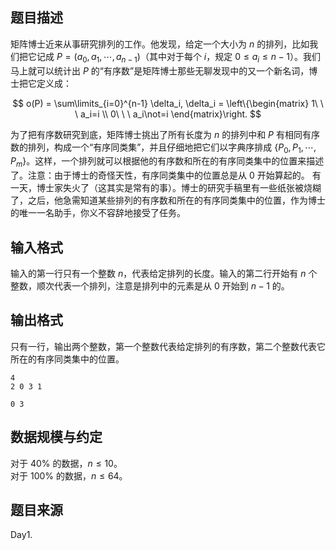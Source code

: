 ## 题目描述

矩阵博士近来从事研究排列的工作。他发现，给定一个大小为 $n$ 的排列，比如我们把它记成 $P=(a_0,a_1,\cdots,a_{n-1})$（其中对于每个 $i$，规定 $0 \le a_i \le n-1$）。我们马上就可以统计出 $P$ 的“有序数”是矩阵博士那些无聊发现中的又一个新名词，博士把它定义成：

$$
o(P) = \sum\limits_{i=0}^{n-1} \delta_i,
\delta_i = \left\{\begin{matrix}
1\ \ \ a_i=i \\
0\ \ \ a_i\not=i
\end{matrix}\right.
$$

为了把有序数研究到底，矩阵博士挑出了所有长度为 $n$ 的排列中和 $P$ 有相同有序数的排列，构成一个“有序同类集”，并且仔细地把它们以字典序排成 $\{P_0,P_1,\cdots,P_m\}$。这样，一个排列就可以根据他的有序数和所在的有序同类集中的位置来描述了。注意：由于博士的奇怪天性，有序同类集中的位置总是从 $0$ 开始算起的。
有一天，博士家失火了（这其实是常有的事）。博士的研究手稿里有一些纸张被烧糊了，之后，他急需知道某些排列的有序数和所在的有序同类集中的位置，作为博士的唯一一名助手，你义不容辞地接受了任务。

## 输入格式

输入的第一行只有一个整数 $n$，代表给定排列的长度。输入的第二行开始有 $n$ 个整数，顺次代表一个排列，注意是排列中的元素是从 $0$ 开始到 $n-1$ 的。

## 输出格式

只有一行，输出两个整数，第一个整数代表给定排列的有序数，第二个整数代表它所在的有序同类集中的位置。

```input1
4
2 0 3 1
```

```output1
0 3
```

## 数据规模与约定

对于 $40\%$ 的数据，$n \le 10$。  
对于 $100\%$ 的数据，$n \le 64$。

## 题目来源

Day1.

